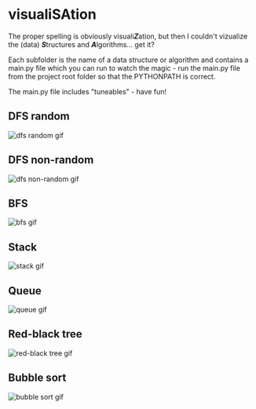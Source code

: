 # visualiSAtion

The proper spelling is obviously visuali***Z***ation, but then I couldn't vizualize the (data) ***S***tructures and ***A***lgorithms... get it?

Each subfolder is the name of a data structure or algorithm and contains a main.py file which you can run to watch the magic - run the main.py file from the project root folder so that the PYTHONPATH is correct.

The main.py file includes "tuneables" - have fun!

## DFS random

![dfs random gif](/media/dfs_random.gif)

## DFS non-random

![dfs non-random gif](/media/dfs_nonrandom.gif)

## BFS

![bfs gif](/media/bfs.gif)

## Stack

![stack gif](/media/stack.gif)

## Queue

![queue gif](/media/queue.gif)

## Red-black tree

![red-black tree gif](/media/red_black_tree.gif)

## Bubble sort

![bubble sort gif](/media/bubble_sort.gif)
